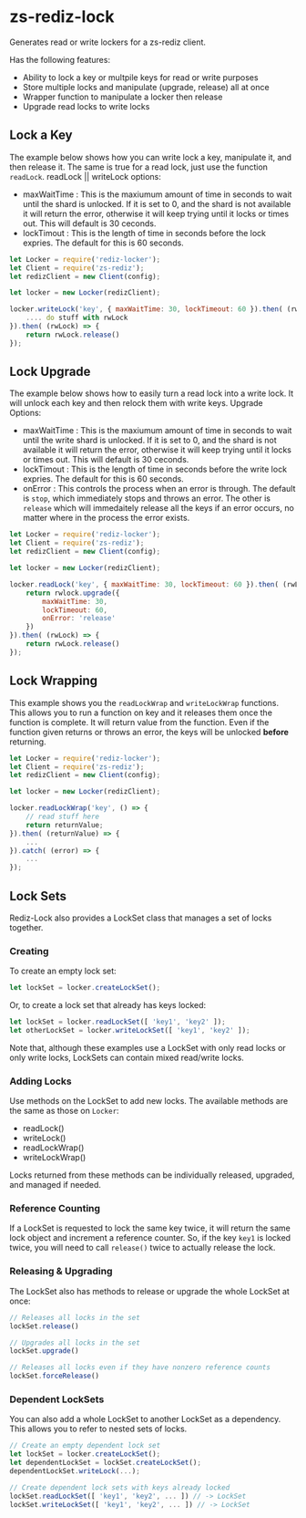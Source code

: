 # zs-rediz-lock

Generates read or write lockers for a zs-rediz client.

Has the following features:

- Ability to lock a key or multpile keys for read or write purposes
- Store multiple locks and manipulate (upgrade, release) all at once
- Wrapper function to manipulate a locker then release
- Upgrade read locks to write locks

## Lock a Key
The example below shows how you can write lock a key, manipulate it, and then release it. The same is true for a read lock, just use the function `readLock`.
readLock || writeLock options:
- maxWaitTime : This is the maxiumum amount of time in seconds to wait until the shard is unlocked. If it is set to 0, and the shard is not available it will return the error, otherwise it will keep trying until it locks or times out. This will default is 30 ceconds.
- lockTimout : This is the length of time in seconds before the lock expries. The default for this is 60 seconds.

```js
let Locker = require('rediz-locker');
let Client = require('zs-rediz');
let redizClient = new Client(config);

let locker = new Locker(redizClient);

locker.writeLock('key', { maxWaitTime: 30, lockTimeout: 60 }).then( (rwLock) => {
	.... do stuff with rwLock
}).then( (rwLock) => {
	return rwLock.release()
});
```

## Lock Upgrade
The example below shows how to easily turn a read lock into a write lock. It will unlock each key and then relock them with write keys.
Upgrade Options:
- maxWaitTime : This is the maxiumum amount of time in seconds to wait until the write shard is unlocked. If it is set to 0, and the shard is not available it will return the error, otherwise it will keep trying until it locks or times out. This will default is 30 ceconds.
- lockTimout : This is the length of time in seconds before the write lock expries. The default for this is 60 seconds.
- onError : This controls the process when an error is through. The default is `stop`, which immediately stops and throws an error. The other is `release` which will immedaitely release all the keys if an error occurs, no matter where in the process the error exists.

```js
let Locker = require('rediz-locker');
let Client = require('zs-rediz');
let redizClient = new Client(config);

let locker = new Locker(redizClient);

locker.readLock('key', { maxWaitTime: 30, lockTimeout: 60 }).then( (rwLock) => {
	return rwlock.upgrade({
		maxWaitTime: 30,
		lockTimeout: 60,
		onError: 'release'
	})
}).then( (rwLock) => {
	return rwLock.release()
});
```

## Lock Wrapping

This example shows you the `readLockWrap` and `writeLockWrap` functions. This allows you to run a function on key and it releases them once the function is complete. It will return value from the function. Even if the function given returns or throws an error, the keys will be unlocked **before** returning.

```js
let Locker = require('rediz-locker');
let Client = require('zs-rediz');
let redizClient = new Client(config);

let locker = new Locker(redizClient);

locker.readLockWrap('key', () => {
	// read stuff here
	return returnValue;
}).then( (returnValue) => {
	...
}).catch( (error) => {
	...
});
```

## Lock Sets

Rediz-Lock also provides a LockSet class that manages a set of locks together.

### Creating

To create an empty lock set:

```js
let lockSet = locker.createLockSet();
```

Or, to create a lock set that already has keys locked:

```js
let lockSet = locker.readLockSet([ 'key1', 'key2' ]);
let otherLockSet = locker.writeLockSet([ 'key1', 'key2' ]);
```

Note that, although these examples use a LockSet with only read locks or only write locks,
LockSets can contain mixed read/write locks.

### Adding Locks

Use methods on the LockSet to add new locks.  The available methods are the same as those on
`Locker`:

- readLock()
- writeLock()
- readLockWrap()
- writeLockWrap()

Locks returned from these methods can be individually released, upgraded, and managed if needed.

### Reference Counting

If a LockSet is requested to lock the same key twice, it will return the same lock object and
increment a reference counter.  So, if the key `key1` is locked twice, you will need to call
`release()` twice to actually release the lock.

### Releasing & Upgrading

The LockSet also has methods to release or upgrade the whole LockSet at once:

```js
// Releases all locks in the set
lockSet.release()

// Upgrades all locks in the set
lockSet.upgrade()

// Releases all locks even if they have nonzero reference counts
lockSet.forceRelease()
```

### Dependent LockSets

You can also add a whole LockSet to another LockSet as a dependency.  This allows you to refer to
nested sets of locks.

```js
// Create an empty dependent lock set
let lockSet = locker.createLockSet();
let dependentLockSet = lockSet.createLockSet();
dependentLockSet.writeLock(...);

// Create dependent lock sets with keys already locked
lockSet.readLockSet([ 'key1', 'key2', ... ]) // -> LockSet
lockSet.writeLockSet([ 'key1', 'key2', ... ]) // -> LockSet
```
